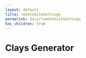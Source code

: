 ```yaml
---
layout: default
title: remoteSiteSettings
permalink: docs/remoteSiteSettings
has_children: true
---
```



# Clays Generator

